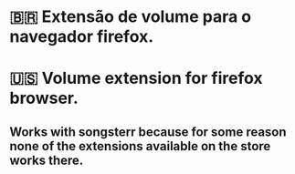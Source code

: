 # 🇧🇷 Extensão de volume para o navegador firefox.
# 🇺🇸 Volume extension for firefox browser.
## Works with songsterr because for some reason none of the extensions available on the store works there.